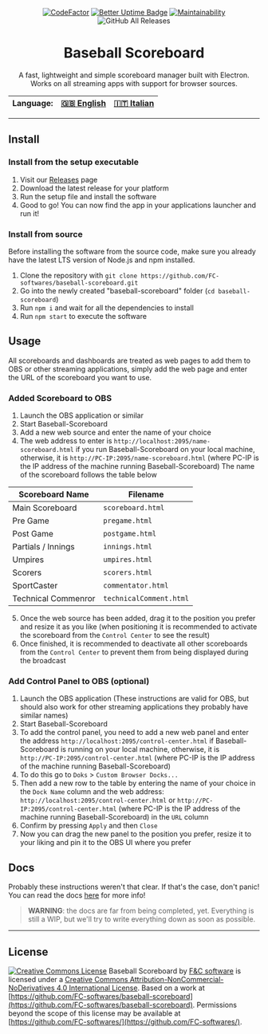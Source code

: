 <center>

<!-- ![insert banner here](file) -->

<center>

[![CodeFactor](https://www.codefactor.io/repository/github/fc-softwares/baseball-scoreboard/badge/main)](https://www.codefactor.io/repository/github/fc-softwares/baseball-scoreboard/overview/main)
[![Better Uptime Badge](https://betteruptime.com/status-badges/v1/monitor/aauk.svg)](https://betteruptime.com/?utm_source=status_badge)
[![Maintainability](https://api.codeclimate.com/v1/badges/60d1dc20274d613c67db/maintainability)](https://codeclimate.com/github/FC-softwares/baseball-scoreboard/maintainability)
![GitHub All Releases](https://img.shields.io/github/downloads/FC-softwares/baseball-scoreboard/total)

</center>

# Baseball Scoreboard
A fast, lightweight and simple scoreboard manager built with Electron.<br>
Works on all streaming apps with support for browser sources.

| Language: | [ 🇬🇧 <u>English</u> ]( https://github.com/FC-softwares/baseball-scoreboard/blob/main/README.md )  | [ 🇮🇹 Italian ]( https://github.com/FC-softwares/baseball-scoreboard/blob/main/README_it.md )  |
|---|---|---|

</center>

---

## Install
### Install from the setup executable
1. Visit our [Releases](https://github.com/FC-softwares/baseball-scoreboard/releases/latest) page
2. Download the latest release for your platform
3. Run the setup file and install the software
4. Good to go! You can now find the app in your applications launcher and run it!
### Install from source
Before installing the software from the source code, make sure you already have the latest LTS version of Node.js and npm installed.
1. Clone the repository with `git clone https://github.com/FC-softwares/baseball-scoreboard.git`
2. Go into the newly created "baseball-scoreboard" folder (`cd baseball-scoreboard`)
3. Run `npm i` and wait for all the dependencies to install
4. Run `npm start` to execute the software

## Usage
All scoreboards and dashboards are treated as web pages to add them to OBS or other streaming applications, simply add the web page and enter the URL of the scoreboard you want to use.
### Added Scoreboard to OBS
1. Launch the OBS application or similar
2. Start Baseball-Scoreboard
3. Add a new web source and enter the name of your choice
4. The web address to enter is `http://localhost:2095/name-scoreboard.html` if you run Baseball-Scoreboard on your local machine, otherwise, it is `http://PC-IP:2095/name-scoreboard.html` (where PC-IP is the IP address of the machine running Baseball-Scoreboard) The name of the scoreboard follows the table below

| Scoreboard Name | Filename |
|---|---|
| Main Scoreboard | `scoreboard.html` |
| Pre Game | `pregame.html` |
| Post Game | `postgame.html` |
| Partials / Innings | `innings.html` |
| Umpires | `umpires.html` |
| Scorers | `scorers.html` |
| SportCaster | `commentator.html` |
| Technical Commenror | `technicalComment.html` |

5. Once the web source has been added, drag it to the position you prefer and resize it as you like (when positioning it is recommended to activate the scoreboard from the `Control Center` to see the result)
6. Once finished, it is recommended to deactivate all other scoreboards from the `Control Center` to prevent them from being displayed during the broadcast

### Add Control Panel to OBS (optional)
1. Launch the OBS application (These instructions are valid for OBS, but should also work for other streaming applications they probably have similar names)
2. Start Baseball-Scoreboard
3. To add the control panel, you need to add a new web panel and enter the address `http://localhost:2095/control-center.html` if Baseball-Scoreboard is running on your local machine, otherwise, it is ` http://PC-IP:2095/control-center.html` (where PC-IP is the IP address of the machine running Baseball-Scoreboard)
4. To do this go to `Doks` > `Custom Browser Docks...`
5. Then add a new row to the table by entering the name of your choice in the `Dock Name` column and the web address: `http://localhost:2095/control-center.html` or `http://PC-IP:2095/control-center.html` (where PC-IP is the IP address of the machine running Baseball-Scoreboard) in the `URL` column
6. Confirm by pressing `Apply` and then `Close`
7. Now you can drag the new panel to the position you prefer, resize it to your liking and pin it to the OBS UI where you prefer

## Docs
Probably these instructions weren't that clear. If that's the case, don't panic! You can read the docs [here](https://github.com/FC-softwares/baseball-scoreboard/tree/main/docs/en/) for more info!
> **WARNING**: the docs are far from being completed, yet. Everything is still a WIP, but we'll try to write everything down as soon as possible.

---

## License
[![Creative Commons License](https://i.creativecommons.org/l/by-nc-nd/4.0/88x31.png)](http://creativecommons.org/licenses/by-nc-nd/4.0/)
Baseball Scoreboard by [F&C software](https://github.com/FC-softwares/) is licensed under a [Creative Commons Attribution-NonCommercial-NoDerivatives 4.0 International License](http://creativecommons.org/licenses/by-nc-nd/4.0/).
Based on a work at [https://github.com/FC-softwares/baseball-scoreboard](https://github.com/FC-softwares/baseball-scoreboard).
Permissions beyond the scope of this license may be available at [https://github.com/FC-softwares/](https://github.com/FC-softwares/).
